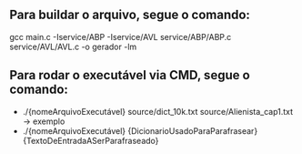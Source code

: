 ## Para buildar o arquivo, segue o comando:

gcc main.c -Iservice/ABP -Iservice/AVL service/ABP/ABP.c service/AVL/AVL.c -o gerador -lm

## Para rodar o executável via CMD, segue o comando:

- ./{nomeArquivoExecutável} source/dict_10k.txt source/Alienista_cap1.txt -> exemplo
- ./{nomeArquivoExecutável} {DicionarioUsadoParaParafrasear} {TextoDeEntradaASerParafraseado}
